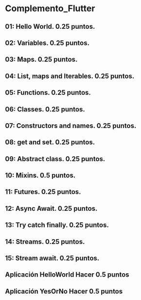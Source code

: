 # Complemento_Flutter

## 01: Hello World. 0.25 puntos.

## 02: Variables. 0.25 puntos.

## 03: Maps. 0.25 puntos.

## 04: List, maps and Iterables. 0.25 puntos.

## 05: Functions. 0.25 puntos.

## 06: Classes. 0.25 puntos.

## 07: Constructors and names. 0.25 puntos.

## 08: get and set. 0.25 puntos.

## 09: Abstract class. 0.25 puntos.

## 10: Mixins. 0.5 puntos.

## 11: Futures. 0.25 puntos.

## 12: Async Await. 0.25 puntos.

## 13: Try catch finally. 0.25 puntos.

## 14: Streams. 0.25 puntos.

## 15: Stream await. 0.25 puntos.

## Aplicación HelloWorld Hacer 0.5 puntos

## Aplicación YesOrNo Hacer 0.5 puntos
